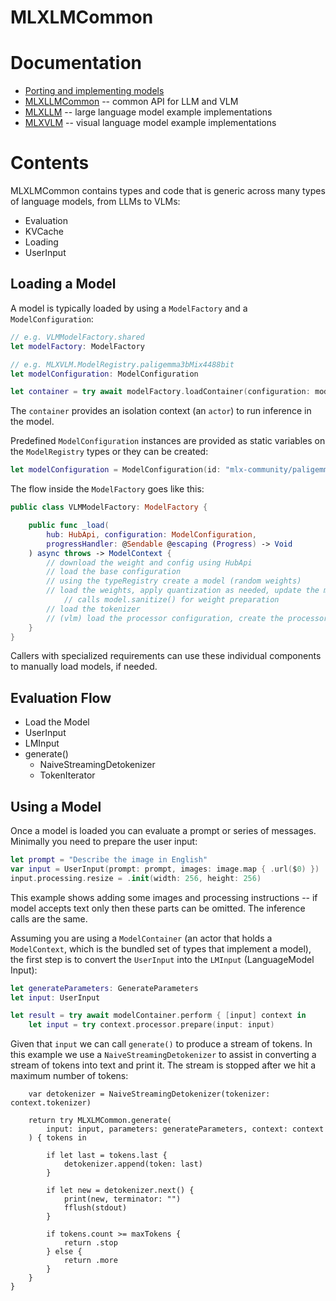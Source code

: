 # MLXLMCommon

# Documentation

- [Porting and implementing models](https://swiftpackageindex.com/ml-explore/mlx-swift-examples/main/documentation/mlxlmcommon/porting)
- [MLXLLMCommon](https://swiftpackageindex.com/ml-explore/mlx-swift-examples/main/documentation/mlxlmcommon) -- common API for LLM and VLM
- [MLXLLM](https://swiftpackageindex.com/ml-explore/mlx-swift-examples/main/documentation/mlxllm) -- large language model example implementations
- [MLXVLM](https://swiftpackageindex.com/ml-explore/mlx-swift-examples/main/documentation/mlxvlm) -- visual language model example implementations

# Contents

MLXLMCommon contains types and code that is generic across many types
of language models, from LLMs to VLMs:

- Evaluation
- KVCache
- Loading
- UserInput

## Loading a Model

A model is typically loaded by using a `ModelFactory` and a `ModelConfiguration`:

```swift
// e.g. VLMModelFactory.shared
let modelFactory: ModelFactory

// e.g. MLXVLM.ModelRegistry.paligemma3bMix4488bit
let modelConfiguration: ModelConfiguration

let container = try await modelFactory.loadContainer(configuration: modelConfiguration)
```

The `container` provides an isolation context (an `actor`) to run inference in the model.

Predefined `ModelConfiguration` instances are provided as static variables
on the `ModelRegistry` types or they can be created:

```swift
let modelConfiguration = ModelConfiguration(id: "mlx-community/paligemma-3b-mix-448-8bit")
```

The flow inside the `ModelFactory` goes like this:

```swift
public class VLMModelFactory: ModelFactory {

    public func _load(
        hub: HubApi, configuration: ModelConfiguration,
        progressHandler: @Sendable @escaping (Progress) -> Void
    ) async throws -> ModelContext {
        // download the weight and config using HubApi
        // load the base configuration
        // using the typeRegistry create a model (random weights)
        // load the weights, apply quantization as needed, update the model
            // calls model.sanitize() for weight preparation
        // load the tokenizer
        // (vlm) load the processor configuration, create the processor
    }
}
```

Callers with specialized requirements can use these individual components to manually
load models, if needed.

## Evaluation Flow

- Load the Model
- UserInput
- LMInput
- generate()
    - NaiveStreamingDetokenizer
    - TokenIterator

## Using a Model

Once a model is loaded you can evaluate a prompt or series of
messages.  Minimally you need to prepare the user input:

```swift
let prompt = "Describe the image in English"
var input = UserInput(prompt: prompt, images: image.map { .url($0) })
input.processing.resize = .init(width: 256, height: 256)
```

This example shows adding some images and processing instructions -- if
model accepts text only then these parts can be omitted.  The inference
calls are the same.

Assuming you are using a `ModelContainer` (an actor that holds
a `ModelContext`, which is the bundled set of types that implement a
model), the first step is to convert the `UserInput` into the
`LMInput` (LanguageModel Input):

```swift
let generateParameters: GenerateParameters
let input: UserInput

let result = try await modelContainer.perform { [input] context in
    let input = try context.processor.prepare(input: input)

```

Given that `input` we can call `generate()` to produce a stream
of tokens.  In this example we use a `NaiveStreamingDetokenizer`
to assist in converting a stream of tokens into text and print it.
The stream is stopped after we hit a maximum number of tokens:

```
    var detokenizer = NaiveStreamingDetokenizer(tokenizer: context.tokenizer)

    return try MLXLMCommon.generate(
        input: input, parameters: generateParameters, context: context
    ) { tokens in

        if let last = tokens.last {
            detokenizer.append(token: last)
        }

        if let new = detokenizer.next() {
            print(new, terminator: "")
            fflush(stdout)
        }

        if tokens.count >= maxTokens {
            return .stop
        } else {
            return .more
        }
    }
}
```

